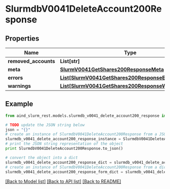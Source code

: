 # SlurmdbV0041DeleteAccount200Response


## Properties

Name | Type | Description | Notes
------------ | ------------- | ------------- | -------------
**removed_accounts** | **List[str]** | removed_accounts | 
**meta** | [**SlurmV0041GetShares200ResponseMeta**](SlurmV0041GetShares200ResponseMeta.md) |  | [optional] 
**errors** | [**List[SlurmV0041GetShares200ResponseErrorsInner]**](SlurmV0041GetShares200ResponseErrorsInner.md) | Query errors | [optional] 
**warnings** | [**List[SlurmV0041GetShares200ResponseWarningsInner]**](SlurmV0041GetShares200ResponseWarningsInner.md) | Query warnings | [optional] 

## Example

```python
from aind_slurm_rest.models.slurmdb_v0041_delete_account200_response import SlurmdbV0041DeleteAccount200Response

# TODO update the JSON string below
json = "{}"
# create an instance of SlurmdbV0041DeleteAccount200Response from a JSON string
slurmdb_v0041_delete_account200_response_instance = SlurmdbV0041DeleteAccount200Response.from_json(json)
# print the JSON string representation of the object
print SlurmdbV0041DeleteAccount200Response.to_json()

# convert the object into a dict
slurmdb_v0041_delete_account200_response_dict = slurmdb_v0041_delete_account200_response_instance.to_dict()
# create an instance of SlurmdbV0041DeleteAccount200Response from a dict
slurmdb_v0041_delete_account200_response_form_dict = slurmdb_v0041_delete_account200_response.from_dict(slurmdb_v0041_delete_account200_response_dict)
```
[[Back to Model list]](../README.md#documentation-for-models) [[Back to API list]](../README.md#documentation-for-api-endpoints) [[Back to README]](../README.md)


